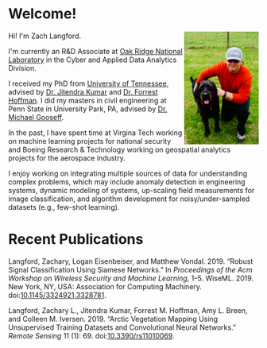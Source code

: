 # Welcome!

Hi! I'm Zach Langford.  <img align="right" src="z1.png" width="150" />

I'm currently an R&D Associate at [Oak Ridge National Laboratory](https://www.ornl.gov)  in the Cyber and Applied Data Analytics Division. 

I received my PhD from [University of Tennessee](https://bredesencenter.utk.edu), advised by [Dr. Jitendra Kumar](https://climatemodeling.org/~jkumar/) and [Dr. Forrest Hoffman](https://climatemodeling.org/~forrest/). I did my masters in civil engineering at Penn State in University Park, PA, advised by [Dr. Michael Gooseff](http://goosefflab.weebly.com/).

In the past, I have spent time at Virgina Tech working on machine learning projects for national security and Boeing Research & Technology working on geospatial analytics projects for the aerospace industry.

I enjoy working on integrating multiple sources of data for understanding complex problems, which may include anomaly detection in engineering systems, dynamic modeling of systems, up-scaling field measurements for image classification, and algorithm development for noisy/under-sampled datasets (e.g., few-shot learning).

# Recent Publications

Langford, Zachary, Logan Eisenbeiser, and Matthew Vondal. 2019. “Robust
Signal Classification Using Siamese Networks.” In *Proceedings of the
Acm Workshop on Wireless Security and Machine Learning*, 1–5. WiseML. 
2019. New York, NY, USA: Association for Computing Machinery.
doi:[10.1145/3324921.3328781](https://doi.org/10.1145/3324921.3328781).

Langford, Zachary L., Jitendra Kumar, Forrest M. Hoffman, Amy L. Breen,
and Colleen M. Iversen. 2019. “Arctic Vegetation Mapping Using
Unsupervised Training Datasets and Convolutional Neural Networks.”
*Remote Sensing* 11 (1): 69.
doi:[10.3390/rs11010069](https://doi.org/10.3390/rs11010069).



